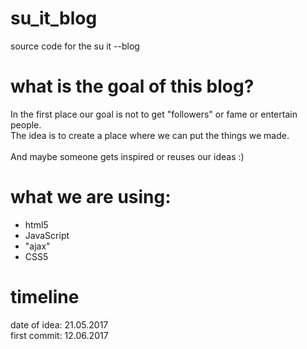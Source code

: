 # su_it_blog
source code for the su it --blog

# what is the goal of this blog?

In the first place our goal is not to get "followers" or fame or entertain people.<br>
The idea is to create a place where we can put the things we made.
<br>
<br>
And maybe someone gets inspired or reuses our ideas :)

# what we are using:
- html5
- JavaScript
- "ajax"
- CSS5

# timeline

date of idea: 21.05.2017
<br>
first commit: 12.06.2017